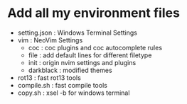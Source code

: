 # Add all my environment files

- setting.json : Windows Terminal Settings 
- vim : NeoVim Settings
    - coc : coc plugins and coc autocomplete rules
    - file : add default lines for different filetype
    - init : origin nvim settings and plugins
    - darkblack : modified themes
- rot13 : fast rot13 tools 
- compile.sh : fast compile tools 
- copy.sh : xsel -b for windows terminal


